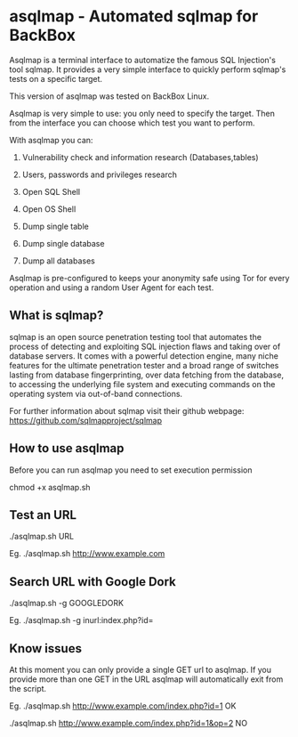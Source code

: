 asqlmap - Automated sqlmap for BackBox
=======

Asqlmap is a terminal interface to automatize the famous SQL Injection's tool sqlmap.
It provides a very simple interface to quickly perform sqlmap's tests on a specific target.

This version of asqlmap was tested on BackBox Linux.

Asqlmap is very simple to use: you only need to specify the target. Then from the interface you can choose which test you want to perform.

With asqlmap you can:

1) Vulnerability check and information research (Databases,tables)

2) Users, passwords and privileges research

3) Open SQL Shell

4) Open OS Shell

5) Dump single table

6) Dump single database

7) Dump all databases


Asqlmap is pre-configured to keeps your anonymity safe using Tor for every operation and using a random User Agent for each test.


What is sqlmap?
-------

sqlmap is an open source penetration testing tool that automates the process of detecting and exploiting SQL injection flaws and taking over of database servers. It comes with a powerful detection engine, many niche features for the ultimate penetration tester and a broad range of switches lasting from database fingerprinting, over data fetching from the database, to accessing the underlying file system and executing commands on the operating system via out-of-band connections.

For further information about sqlmap visit their github webpage: https://github.com/sqlmapproject/sqlmap

How to use asqlmap
-------

Before you can run asqlmap you need to set execution permission

chmod +x asqlmap.sh

Test an URL
-------

./asqlmap.sh URL

Eg. ./asqlmap.sh http://www.example.com

Search URL with Google Dork
-------

./asqlmap.sh -g GOOGLEDORK

Eg. ./asqlmap.sh -g inurl:index.php?id=

Know issues
-------

At this moment you can only provide a single GET url to asqlmap. If you provide more than one GET in the URL asqlmap will automatically exit from the script.

Eg. ./asqlmap.sh http://www.example.com/index.php?id=1    OK

./asqlmap.sh http://www.example.com/index.php?id=1&op=2    NO

